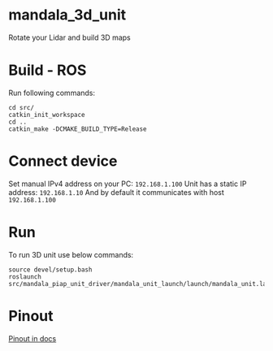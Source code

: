 # mandala_3d_unit
Rotate your Lidar and build 3D maps

# Build - ROS

Run following commands:

```
cd src/
catkin_init_workspace
cd ..
catkin_make -DCMAKE_BUILD_TYPE=Release
```

# Connect device

Set manual IPv4 address on your PC: `192.168.1.100`
Unit has a static IP address: `192.168.1.10`
And by default it communicates with host `192.168.1.100`

# Run

To run 3D unit use below commands:

```
source devel/setup.bash
roslaunch src/mandala_piap_unit_driver/mandala_unit_launch/launch/mandala_unit.launch
```

# Pinout

[Pinout in  docs](docs/Pinout.pdf)

